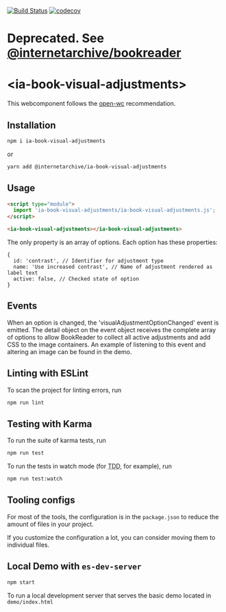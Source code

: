 [![Build Status](https://travis-ci.com/internetarchive/iaux-book-visual-adjustments.svg?branch=master)](https://travis-ci.com/internetarchive/iaux-book-visual-adjustments)
[![codecov](https://codecov.io/gh/internetarchive/iaux-book-visual-adjustments/branch/master/graph/badge.svg)](https://codecov.io/gh/internetarchive/iaux-book-visual-adjustments)

# Deprecated. See [@internetarchive/bookreader](https://github.com/internetarchive/bookreader)

# \<ia-book-visual-adjustments>

This webcomponent follows the [open-wc](https://github.com/open-wc/open-wc) recommendation.

## Installation
```bash
npm i ia-book-visual-adjustments
```
or
```bash
yarn add @internetarchive/ia-book-visual-adjustments
```

## Usage
```html
<script type="module">
  import 'ia-book-visual-adjustments/ia-book-visual-adjustments.js';
</script>

<ia-book-visual-adjustments></ia-book-visual-adjustments>
```

The only property is an array of options. Each option has these properties:

```
{
  id: 'contrast', // Identifier for adjustment type
  name: 'Use increased contrast', // Name of adjustment rendered as label text
  active: false, // Checked state of option
}
```

## Events

When an option is changed, the 'visualAdjustmentOptionChanged' event is emitted.
The detail object on the event object receives the complete array of options to
allow BookReader to collect all active adjustments and add CSS to the image
containers. An example of listening to this event and altering an image can be
found in the demo.

## Linting with ESLint
To scan the project for linting errors, run
```bash
npm run lint
```

## Testing with Karma
To run the suite of karma tests, run
```bash
npm run test
```

To run the tests in watch mode (for <abbr title="test driven development">TDD</abbr>, for example), run

```bash
npm run test:watch
```

## Tooling configs

For most of the tools, the configuration is in the `package.json` to reduce the amount of files in your project.

If you customize the configuration a lot, you can consider moving them to individual files.

## Local Demo with `es-dev-server`
```bash
npm start
```
To run a local development server that serves the basic demo located in `demo/index.html`
